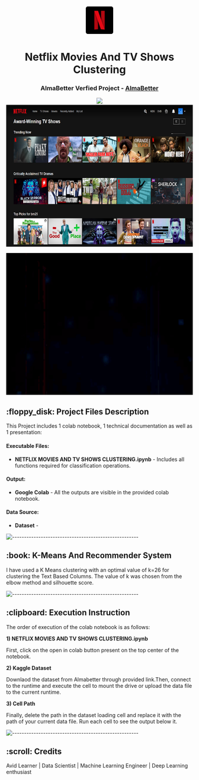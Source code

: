 <p align="center"> 
  <img src="Images/netflix-logo-png-2574.png" alt="netflix-logo-png-2574.png" width="80px" height="80px">
</p>
<h1 align="center"> Netflix Movies And TV Shows Clustering </h1>
<h3 align="center"> AlmaBetter Verfied Project - <a href="https://www.almabetter.com/"> AlmaBetter </a> </h5>

<p align="center"> 
<img src="C:\Users\sande\Downloads\05cItXL96l4LE9n02WfDR0h-6.png"height="382px">
<img src="Images/05cItXL96l4LE9n02WfDR0h-6.png" alt="05cItXL96l4LE9n02WfDR0h-6.png" height="382px">
</p>

<p align="center"> 
<img src="gif/netflix-netflix-logo.gif" alt="netflix-netflix-logo.gif" height="382px">
</p>

<h2> :floppy_disk: Project Files Description</h2>

<p>This Project includes 1 colab notebook, 1 technical documentation as well as 1 presentation:</p>
<h4>Executable Files:</h4>
<ul>
  <li><b>NETFLIX MOVIES AND TV SHOWS CLUSTERING.ipynb</b> - Includes all functions required for classification operations.</li>
</ul>

<h4>Output:</h4>
<ul>
  <li><b>Google Colab</b> - All the outputs are visible in the provided colab notebook.
</ul>

<h4>Data Source:</h4>
<ul>
  <li><b>Dataset</b> - 
</ul>

![-----------------------------------------------------](https://raw.githubusercontent.com/andreasbm/readme/master/assets/lines/rainbow.png)

<h2> :book: K-Means And Recommender System</h2>

<p>I have used a K Means clustering with an optimal value of k=26 for clustering the Text Based Columns. The value of k was chosen from the elbow method and silhouette score. 


![-----------------------------------------------------](https://raw.githubusercontent.com/andreasbm/readme/master/assets/lines/rainbow.png)

<h2> :clipboard: Execution Instruction</h2>
<p>The order of execution of the colab notebook is as follows:</p>
<p><b>1) NETFLIX MOVIES AND TV SHOWS CLUSTERING.ipynb</b></p>
<p>First, click on the open in colab button present on the top center of the notebook.</p>
<p><b>2) Kaggle Dataset</b></p>
<p>Downlaod the dataset from Almabetter through provided link.Then, connect to the runtime and execute the cell to mount the drive or upload the data file to the current runtime.</p>
<p><b>3) Cell Path</b></p>
<p>Finally, delete the path in the dataset loading cell and replace it with the path of your current data file. Run each cell to see the output below it.</p>

![-----------------------------------------------------](https://raw.githubusercontent.com/andreasbm/readme/master/assets/lines/rainbow.png)

<!-- CREDITS -->
<h2 id="credits"> :scroll: Credits</h2>
Avid Learner | Data Scientist | Machine Learning Engineer | Deep Learning enthusiast

